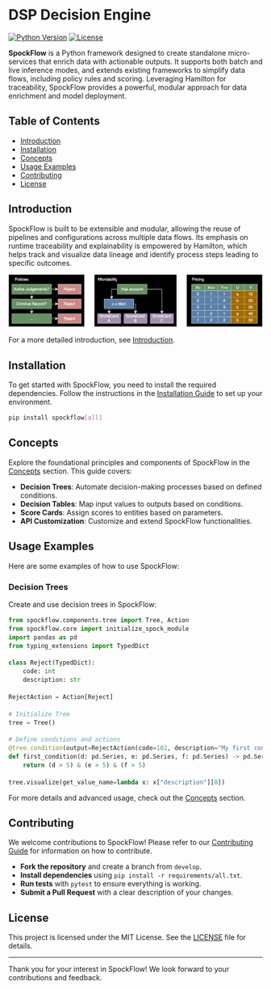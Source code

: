 # DSP Decision Engine

[![Python Version](https://img.shields.io/badge/python-%3E%3D3.8-blue.svg)](https://www.python.org/downloads/)
[![License](https://img.shields.io/badge/license-MIT-green.svg)](LICENSE)

**SpockFlow** is a Python framework designed to create standalone micro-services that enrich data with actionable outputs. It supports both batch and live inference modes, and extends existing frameworks to simplify data flows, including policy rules and scoring. Leveraging Hamilton for traceability, SpockFlow provides a powerful, modular approach for data enrichment and model deployment.

## Table of Contents

- [Introduction](docs/intro.md)
- [Installation](docs/getting_started/install.md)
- [Concepts](docs/concepts/index.md)
- [Usage Examples](#usage-examples)
- [Contributing](#contributing)
- [License](#license)

## Introduction

SpockFlow is built to be extensible and modular, allowing the reuse of pipelines and configurations across multiple data flows. Its emphasis on runtime traceability and explainability is empowered by Hamilton, which helps track and visualize data lineage and identify process steps leading to specific outcomes.

![Example Pipeline](./docs/_static/getting-started/example_pipeline.drawio.svg)

For a more detailed introduction, see [Introduction](docs/main.rst).

## Installation

To get started with SpockFlow, you need to install the required dependencies. Follow the instructions in the [Installation Guide](docs/getting_started/install.md) to set up your environment.

```bash
pip install spockflow[all]
```

## Concepts

Explore the foundational principles and components of SpockFlow in the [Concepts](docs/concepts/index.md) section. This guide covers:

- **Decision Trees**: Automate decision-making processes based on defined conditions.
- **Decision Tables**: Map input values to outputs based on conditions.
- **Score Cards**: Assign scores to entities based on parameters.
- **API Customization**: Customize and extend SpockFlow functionalities.

## Usage Examples

Here are some examples of how to use SpockFlow:

### Decision Trees

Create and use decision trees in SpockFlow:

```python
from spockflow.components.tree import Tree, Action
from spockflow.core import initialize_spock_module
import pandas as pd
from typing_extensions import TypedDict

class Reject(TypedDict):
    code: int
    description: str

RejectAction = Action[Reject]

# Initialize Tree
tree = Tree()

# Define conditions and actions
@tree.condition(output=RejectAction(code=102, description="My first condition"))
def first_condition(d: pd.Series, e: pd.Series, f: pd.Series) -> pd.Series:
    return (d > 5) & (e > 5) & (f > 5)

tree.visualize(get_value_name=lambda x: x["description"][0])
```

For more details and advanced usage, check out the [Concepts](docs/concepts/index.md) section.

## Contributing

We welcome contributions to SpockFlow! Please refer to our [Contributing Guide](CONTRIBUTING.md) for information on how to contribute.

- **Fork the repository** and create a branch from `develop`.
- **Install dependencies** using `pip install -r requirements/all.txt`.
- **Run tests** with `pytest` to ensure everything is working.
- **Submit a Pull Request** with a clear description of your changes.

## License

This project is licensed under the MIT License. See the [LICENSE](LICENSE) file for details.

---

Thank you for your interest in SpockFlow! We look forward to your contributions and feedback.
